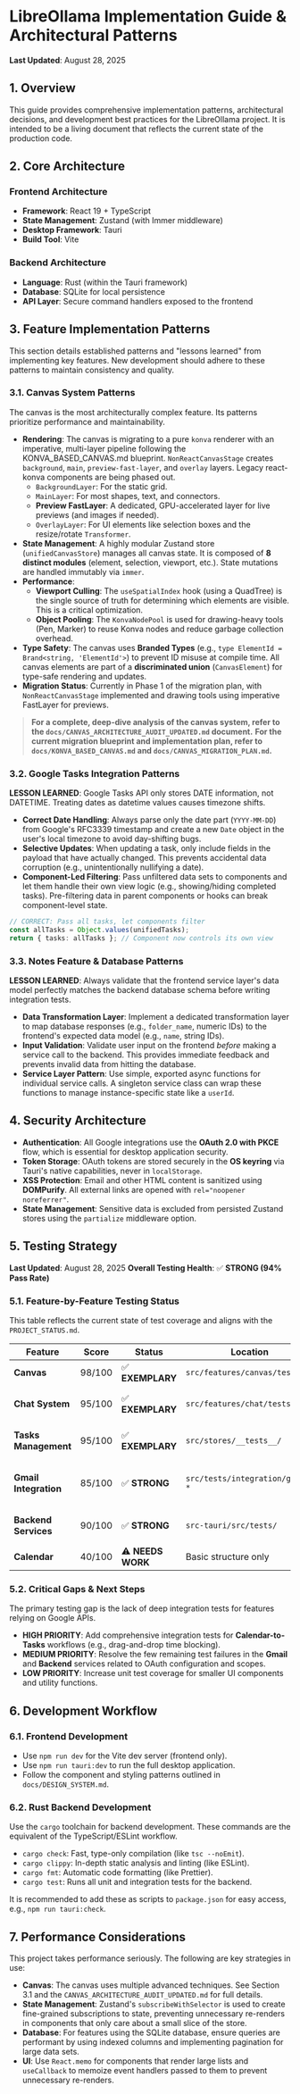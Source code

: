 # LibreOllama Implementation Guide & Architectural Patterns

**Last Updated**: August 28, 2025

## 1. Overview

This guide provides comprehensive implementation patterns, architectural decisions, and development best practices for the LibreOllama project. It is intended to be a living document that reflects the current state of the production code.

## 2. Core Architecture

### Frontend Architecture
- **Framework**: React 19 + TypeScript
- **State Management**: Zustand (with Immer middleware)
- **Desktop Framework**: Tauri
- **Build Tool**: Vite

### Backend Architecture
- **Language**: Rust (within the Tauri framework)
- **Database**: SQLite for local persistence
- **API Layer**: Secure command handlers exposed to the frontend

## 3. Feature Implementation Patterns

This section details established patterns and "lessons learned" from implementing key features. New development should adhere to these patterns to maintain consistency and quality.

### 3.1. Canvas System Patterns

The canvas is the most architecturally complex feature. Its patterns prioritize performance and maintainability.

- **Rendering**: The canvas is migrating to a pure `konva` renderer with an imperative, multi-layer pipeline following the KONVA_BASED_CANVAS.md blueprint. `NonReactCanvasStage` creates `background`, `main`, `preview-fast-layer`, and `overlay` layers. Legacy react-konva components are being phased out.
  - `BackgroundLayer`: For the static grid.
  - `MainLayer`: For most shapes, text, and connectors.
  - **Preview FastLayer**: A dedicated, GPU-accelerated layer for live previews (and images if needed).
  - `OverlayLayer`: For UI elements like selection boxes and the resize/rotate `Transformer`.
- **State Management**: A highly modular Zustand store (`unifiedCanvasStore`) manages all canvas state. It is composed of **8 distinct modules** (element, selection, viewport, etc.). State mutations are handled immutably via `immer`.
- **Performance**: 
  - **Viewport Culling**: The `useSpatialIndex` hook (using a QuadTree) is the single source of truth for determining which elements are visible. This is a critical optimization.
  - **Object Pooling**: The `KonvaNodePool` is used for drawing-heavy tools (Pen, Marker) to reuse Konva nodes and reduce garbage collection overhead.
- **Type Safety**: The canvas uses **Branded Types** (e.g., `type ElementId = Brand<string, 'ElementId'>`) to prevent ID misuse at compile time. All canvas elements are part of a **discriminated union** (`CanvasElement`) for type-safe rendering and updates.
- **Migration Status**: Currently in Phase 1 of the migration plan, with `NonReactCanvasStage` implemented and drawing tools using imperative FastLayer for previews.

> **For a complete, deep-dive analysis of the canvas system, refer to the `docs/CANVAS_ARCHITECTURE_AUDIT_UPDATED.md` document.**
> **For the current migration blueprint and implementation plan, refer to `docs/KONVA_BASED_CANVAS.md` and `docs/CANVAS_MIGRATION_PLAN.md`.**

### 3.2. Google Tasks Integration Patterns

**LESSON LEARNED**: Google Tasks API only stores DATE information, not DATETIME. Treating dates as datetime values causes timezone shifts.

- **Correct Date Handling**: Always parse only the date part (`YYYY-MM-DD`) from Google's RFC3339 timestamp and create a new `Date` object in the user's local timezone to avoid day-shifting bugs.
- **Selective Updates**: When updating a task, only include fields in the payload that have actually changed. This prevents accidental data corruption (e.g., unintentionally nullifying a date).
- **Component-Led Filtering**: Pass unfiltered data sets to components and let them handle their own view logic (e.g., showing/hiding completed tasks). Pre-filtering data in parent components or hooks can break component-level state.

```typescript
// CORRECT: Pass all tasks, let components filter
const allTasks = Object.values(unifiedTasks);
return { tasks: allTasks }; // Component now controls its own view
```

### 3.3. Notes Feature & Database Patterns

**LESSON LEARNED**: Always validate that the frontend service layer's data model perfectly matches the backend database schema before writing integration tests.

- **Data Transformation Layer**: Implement a dedicated transformation layer to map database responses (e.g., `folder_name`, numeric IDs) to the frontend's expected data model (e.g., `name`, string IDs).
- **Input Validation**: Validate user input on the frontend *before* making a service call to the backend. This provides immediate feedback and prevents invalid data from hitting the database.
- **Service Layer Pattern**: Use simple, exported async functions for individual service calls. A singleton service class can wrap these functions to manage instance-specific state like a `userId`.

## 4. Security Architecture

- **Authentication**: All Google integrations use the **OAuth 2.0 with PKCE** flow, which is essential for desktop application security.
- **Token Storage**: OAuth tokens are stored securely in the **OS keyring** via Tauri's native capabilities, never in `localStorage`.
- **XSS Protection**: Email and other HTML content is sanitized using **DOMPurify**. All external links are opened with `rel="noopener noreferrer"`.
- **State Management**: Sensitive data is excluded from persisted Zustand stores using the `partialize` middleware option.

## 5. Testing Strategy

**Last Updated**: August 28, 2025
**Overall Testing Health**: ✅ **STRONG (94% Pass Rate)**

### 5.1. Feature-by-Feature Testing Status

This table reflects the current state of test coverage and aligns with the `PROJECT_STATUS.md`.

| Feature | Score | Status | Location | Key Focus |
|---|---|---|---|---|
| **Canvas** | 98/100 | ✅ **EXEMPLARY** | `src/features/canvas/tests/` | Store-first unit tests. |
| **Chat System** | 95/100 | ✅ **EXEMPLARY** | `src/features/chat/tests/` | Real LLM integration tests. |
| **Tasks Management** | 95/100 | ✅ **EXEMPLARY** | `src/stores/__tests__/` | Local persistence & dnd kit. |
| **Gmail Integration** | 85/100 | ✅ **STRONG** | `src/tests/integration/gmail-*` | Mocked Tauri service tests. |
| **Backend Services** | 90/100 | ✅ **STRONG** | `src-tauri/src/tests/` | Individual command handlers. |
| **Calendar** | 40/100 | ⚠️ **NEEDS WORK** | Basic structure only | **GAP**: API integration. |

### 5.2. Critical Gaps & Next Steps

The primary testing gap is the lack of deep integration tests for features relying on Google APIs.

- **HIGH PRIORITY**: Add comprehensive integration tests for **Calendar-to-Tasks** workflows (e.g., drag-and-drop time blocking).
- **MEDIUM PRIORITY**: Resolve the few remaining test failures in the **Gmail** and **Backend** services related to OAuth configuration and scopes.
- **LOW PRIORITY**: Increase unit test coverage for smaller UI components and utility functions.

## 6. Development Workflow

### 6.1. Frontend Development
- Use `npm run dev` for the Vite dev server (frontend only).
- Use `npm run tauri:dev` to run the full desktop application.
- Follow the component and styling patterns outlined in `docs/DESIGN_SYSTEM.md`.

### 6.2. Rust Backend Development

Use the `cargo` toolchain for backend development. These commands are the equivalent of the TypeScript/ESLint workflow.

- `cargo check`: Fast, type-only compilation (like `tsc --noEmit`).
- `cargo clippy`: In-depth static analysis and linting (like ESLint).
- `cargo fmt`: Automatic code formatting (like Prettier).
- `cargo test`: Runs all unit and integration tests for the backend.

It is recommended to add these as scripts to `package.json` for easy access, e.g., `npm run tauri:check`.

## 7. Performance Considerations

This project takes performance seriously. The following are key strategies in use:

- **Canvas**: The canvas uses multiple advanced techniques. See Section 3.1 and the `CANVAS_ARCHITECTURE_AUDIT_UPDATED.md` for full details.
- **State Management**: Zustand's `subscribeWithSelector` is used to create fine-grained subscriptions to state, preventing unnecessary re-renders in components that only care about a small slice of the store.
- **Database**: For features using the SQLite database, ensure queries are performant by using indexed columns and implementing pagination for large data sets.
- **UI**: Use `React.memo` for components that render large lists and `useCallback` to memoize event handlers passed to them to prevent unnecessary re-renders.